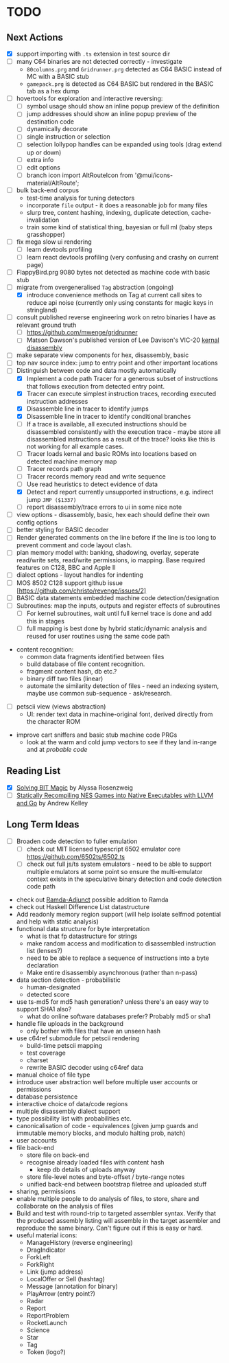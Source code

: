 # TODO

## Next Actions

* [x] support importing with `.ts` extension in test source dir
* [ ] many C64 binaries are not detected correctly - investigate
  * `80columns.prg` and `Gridrunner.prg` detected as C64 BASIC instead of MC with a BASIC stub
  * `gamepack.prg` is detected as C64 BASIC but rendered in the BASIC tab as a hex dump
* [ ] hovertools for exploration and interactive reversing:
  * [ ] symbol usage should show an inline popup preview of the definition
  * [ ] jump addresses should show an inline popup preview of the destination code
  * [ ] dynamically decorate
  * [ ] single instruction or selection
  * [ ] selection lollypop handles can be expanded using tools (drag extend up or down)
  * [ ] extra info
  * [ ] edit options
  * [ ] branch icon import AltRouteIcon from '@mui/icons-material/AltRoute';
* [ ] bulk back-end corpus
  * test-time analysis for tuning detectors
  * incorporate `file` output - it does a reasonable job for many files
  * slurp tree, content hashing, indexing, duplicate detection, cache-invalidation
  * train some kind of statistical thing, bayesian or full ml (baby steps grasshopper)
* [ ] fix mega slow ui rendering
  * [ ] learn devtools profiling
  * [ ] learn react devtools profiling (very confusing and crashy on current page)
* [ ] FlappyBird.prg 9080 bytes not detected as machine code with basic stub
* [ ] migrate from overgeneralised `Tag` abstraction (ongoing)
  * [x] introduce convenience methods on Tag at current call sites to reduce api noise (currently
    only using constants for magic keys in stringland)
* [ ] consult published reverse engineering work on retro binaries I have as relevant ground truth
  * [ ] https://github.com/mwenge/gridrunner
  * [ ] Matson Dawson's published version of Lee Davison's VIC-20
    [kernal disassembly](https://www.mdawson.net/vic20chrome/vic20/docs/kernel_disassembly.txt)
* [ ] make separate view components for hex, disassembly, basic
* [ ] top nav source index: jump to entry point and other important locations
* [ ] Distinguish between code and data mostly automatically
  * [x] Implement a code path Tracer for a generous subset of instructions that follows
    execution from detected entry point.
  * [x] Tracer can execute simplest instruction traces, recording executed instruction addresses
  * [x] Disassemble line in tracer to identify jumps
  * [x] Disassemble line in tracer to identify conditional branches
  * [ ] If a trace is available, all executed instructions should be disassembled consistently
    with the execution trace - maybe store all disassembled instructions as a result of the trace?
    looks like this is not working for all example cases.
  * [ ] Tracer loads kernal and basic ROMs into locations based on detected machine memory map
  * [ ] Tracer records path graph
  * [ ] Tracer records memory read and write sequence
  * [ ] Use read heuristics to detect evidence of data
  * [x] Detect and report currently unsupported instructions, e.g. indirect jump `JMP ($1337)`
  * [ ] report disassembly/trace errors to ui in some nice note
* [ ] view options - disassembly, basic, hex each should define their own config options
* [ ] better styling for BASIC decoder
* [ ] Render generated comments on the line before if the line is too long to prevent comment and
  code layout clash.
* [ ] plan memory model with: banking, shadowing, overlay, seperate read/write sets,
  read/write permissions, io mapping. Base required features on C128, BBC and Apple II
* [ ] dialect options - layout handles for indenting
* [ ] MOS 8502 C128 support github issue [https://github.com/christo/revenge/issues/2]
* [ ] BASIC data statements embedded machine code detection/designation
* [ ] Subroutines: map the inputs, outputs and register effects of subroutines
  * [ ] For kernel subroutines, wait until full kernel trace is done and add this in stages
  * [ ] full mapping is best done by hybrid static/dynamic analysis and reused for user
    routines using the same code path
* content recognition:
  * common data fragments identified between files
  * build database of file content recognition.
  * fragment content hash, db etc.?
  * binary diff two files (linear)
  * automate the similarity detection of files - need an indexing system, maybe use common
    sub-sequence - ask/research.
* [ ] petscii view (views abstraction)
  * UI: render text data in machine-original font, derived directly from the character ROM
* improve cart sniffers and basic stub machine code PRGs
  * look at the warm and cold jump vectors to see if they land in-range and at _probable code_

## Reading List

* [x] [Solving BIT Magic](https://rosenzweig.io/blog/solving-bit-magic.html) by Alyssa Rosenzweig
* [ ] [Statically Recompiling NES Games into Native Executables with LLVM and Go](https://andrewkelley.me/post/jamulator.html)
  by Andrew Kelley

## Long Term Ideas

* [ ] Broaden code detection to fuller emulation
  * [ ] check out MIT licensed typescript 6502 emulator
    core https://github.com/6502ts/6502.ts
  * [ ] check out full js/ts system emulators - need to be able to support multiple emulators
    at some point so ensure the multi-emulator context exists in the speculative binary detection
    and code detection code path
* check out [Ramda-Adjunct](https://char0n.github.io/ramda-adjunct/4.0.0/) possible addition to
  Ramda
* check out Haskell Difference List datastructure
* Add readonly memory region support (will help isolate selfmod potential and help with static
  analysis)
* functional data structure for byte interpretation
  * what is that fp datastructure for strings
  * make random access and modification to disassembled instruction list (lenses?)
  * need to be able to replace a sequence of instructions into a byte declaration
  * Make entire disassembly asynchronous (rather than n-pass)
* data section detection - probabilistic
  * human-designated
  * detected score
* use ts-md5 for md5 hash generation? unless there's an easy way to support SHA1 also?
  * what do online software databases prefer? Probably md5 or sha1
* handle file uploads in the background
  * only bother with files that have an unseen hash
* use c64ref submodule for petscii rendering
  * build-time petscii mapping
  * test coverage
  * charset
  * rewrite BASIC decoder using c64ref data
* manual choice of file type
* introduce user abstraction well before multiple user accounts or permissions
* database persistence
* interactive choice of data/code regions
* multiple disassembly dialect support
* type possibility list with probabilities etc.
* canonicalisation of code - equivalences (given jump guards and immutable memory blocks, and modulo
  halting prob,
  natch)
* user accounts
* file back-end
  * store file on back-end
  * recognise already loaded files with content hash
    * keep db details of uploads anyway
  * store file-level notes and byte-offset / byte-range notes
  * unified back-end between bootstrap filetree and uploaded stuff
* sharing, permissions
* enable multiple people to do analysis of files, to store, share and collaborate on the analysis of
  files
* Build and test with round-trip to targeted assembler syntax. Verify that the produced assembly
  listing will
  assemble in the target assembler and reproduce the same binary. Can't figure out if this is easy
  or hard.
* useful material icons:
  * ManageHistory (reverse engineering)
  * DragIndicator
  * ForkLeft
  * ForkRight
  * Link (jump address)
  * LocalOffer or Sell (hashtag)
  * Message (annotation for binary)
  * PlayArrow (entry point?)
  * Radar
  * Report
  * ReportProblem
  * RocketLaunch
  * Science
  * Star
  * Tag
  * Token (logo?)
